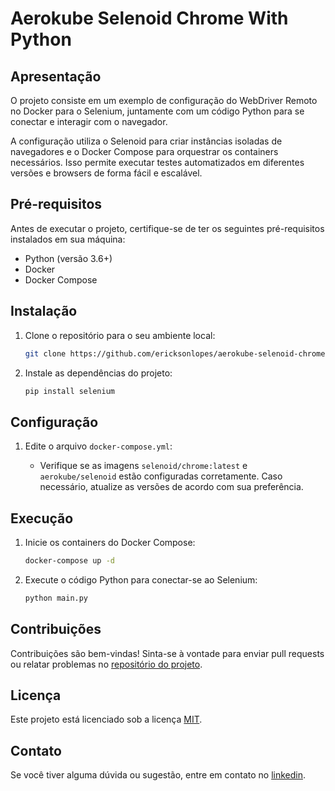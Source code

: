 # Aerokube Selenoid Chrome With Python

## Apresentação

O projeto consiste em um exemplo de configuração do WebDriver Remoto no Docker para o Selenium, juntamente com um código Python para se
conectar e interagir com o navegador.

A configuração utiliza o Selenoid para criar instâncias isoladas de navegadores e o Docker Compose para orquestrar os
containers necessários. Isso permite executar testes automatizados em diferentes versões e browsers de forma fácil e
escalável.

## Pré-requisitos

Antes de executar o projeto, certifique-se de ter os seguintes pré-requisitos instalados em sua máquina:

- Python (versão 3.6+)
- Docker
- Docker Compose

## Instalação

1. Clone o repositório para o seu ambiente local:

   ```bash
   git clone https://github.com/ericksonlopes/aerokube-selenoid-chrome-python
   ```

2. Instale as dependências do projeto:

   ```bash
   pip install selenium
   ```

## Configuração

1. Edite o arquivo `docker-compose.yml`:

    - Verifique se as imagens `selenoid/chrome:latest` e `aerokube/selenoid` estão configuradas corretamente. Caso
      necessário, atualize as versões de acordo com sua preferência.

## Execução

1. Inicie os containers do Docker Compose:

   ```bash
   docker-compose up -d
   ```

2. Execute o código Python para conectar-se ao Selenium:

   ```bash
   python main.py
   ```

## Contribuições

Contribuições são bem-vindas! Sinta-se à vontade para enviar pull requests ou relatar problemas
no [repositório do projeto](https://github.com/ericksonlopes/aerokube-selenoid-chrome-python).

## Licença

Este projeto está licenciado sob a licença [MIT](https://opensource.org/licenses/MIT).

## Contato

Se você tiver alguma dúvida ou sugestão, entre em contato no [linkedin](https://www.linkedin.com/in/ericksonlopes/).

